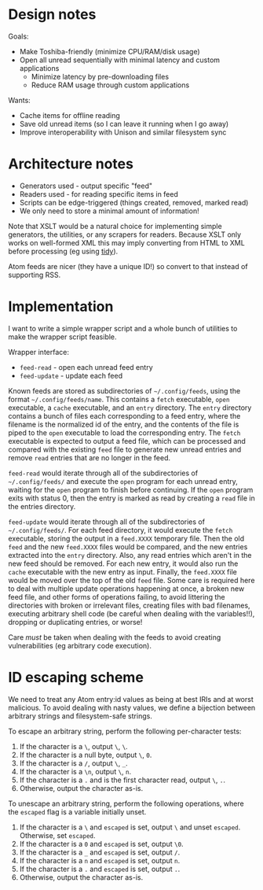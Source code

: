 # Design notes

Goals:

- Make Toshiba-friendly (minimize CPU/RAM/disk usage)
- Open all unread sequentially with minimal latency and custom applications
  - Minimize latency by pre-downloading files
  - Reduce RAM usage through custom applications

Wants:

- Cache items for offline reading
- Save old unread items (so I can leave it running when I go away)
- Improve interoperability with Unison and similar filesystem sync

# Architecture notes

- Generators used - output specific "feed"
- Readers used - for reading specific items in feed
- Scripts can be edge-triggered (things created, removed, marked read)
- We only need to store a minimal amount of information!

Note that XSLT would be a natural choice for implementing simple generators,
the utilities, or any scrapers for readers.
Because XSLT only works on well-formed XML this may imply converting from HTML
to XML before processing (eg using [tidy](https://github.com/htacg/tidy-html5)).

Atom feeds are nicer (they have a unique ID!) so convert to that instead of
supporting RSS.

# Implementation

I want to write a simple wrapper script and a whole bunch of utilities to make
the wrapper script feasible.

Wrapper interface:

- `feed-read` - open each unread feed entry
- `feed-update` - update each feed

Known feeds are stored as subdirectories of `~/.config/feeds`, using the format
`~/.config/feeds/name`. This contains a `fetch` executable, `open` executable,
a `cache` executable, and an `entry` directory.
The `entry` directory contains a bunch of files each corresponding to a feed
entry, where the filename is the normalized id of the entry, and the contents
of the file is piped to the `open` executable to load the corresponding entry.
The `fetch` executable is expected to output a feed file, which can be
processed and compared with the existing `feed` file to generate new unread
entries and remove `read` entries that are no longer in the feed.

`feed-read` would iterate through all of the subdirectories of
`~/.config/feeds/` and execute the `open` program for each unread entry,
waiting for the `open` program to finish before continuing.
If the `open` program exits with status 0, then the entry is marked as read by
creating a `read` file in the entries directory.

`feed-update` would iterate through all of the subdirectories of
`~/.config/feeds/`. For each feed directory, it would execute the `fetch`
executable, storing the output in a `feed.XXXX` temporary file. Then the old
`feed` and the new `feed.XXXX` files would be compared, and the new entries
extracted into the `entry` directory. Also, any read entries which aren't in
the new feed should be removed. For each new entry, it would also run the
`cache` executable with the new entry as input. Finally, the `feed.XXXX` file
would be moved over the top of the old `feed` file.
Some care is required here to deal with multiple update operations happening at
once, a broken new feed file, and other forms of operations failing, to avoid
littering the directories with broken or irrelevant files, creating files with
bad filenames, executing arbitrary shell code (be careful when dealing with the
variables!!), dropping or duplicating entries, or worse!

Care *must* be taken when dealing with the feeds to avoid creating
vulnerabilities (eg arbitrary code execution).

# ID escaping scheme

We need to treat any Atom entry:id values as being at best IRIs and at worst
malicious. To avoid dealing with nasty values, we define a bijection between
arbitrary strings and filesystem-safe strings.

To escape an arbitrary string, perform the following per-character tests:

1. If the character is a `\`, output `\`, `\`.
2. If the character is a null byte, output `\`, `0`.
3. If the character is a `/`, output `\`, `_`.
4. If the character is a `\n`, output `\`, `n`.
5. If the character is a `.` and is the first character read, output `\`, `.`.
6. Otherwise, output the character as-is.

To unescape an arbitrary string, perform the following operations, where the
`escaped` flag is a variable initially unset.

1. If the character is a `\` and `escaped` is set, output `\` and unset
  `escaped`.
  Otherwise, set `escaped`.
2. If the character is a `0` and `escaped` is set, output `\0`.
3. If the character is a `_` and `escaped` is set, output `/`.
4. If the character is a `n` and `escaped` is set, output `n`.
5. If the character is a `.` and `escaped` is set, output `.`.
6. Otherwise, output the character as-is.

